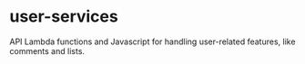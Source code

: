 # user-services
API Lambda functions and Javascript for handling user-related features, like comments and lists.
